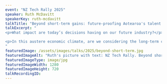 ```yaml
---
event: "NZ Tech Rally 2025"
speaker: Ruth McDavitt
speakerKey: ruth-mcdavitt
talkTitle: "Beyond short-term gains: future-proofing Aotearoa's talent pipeline"
talkExcerpt: "  
<p>What impact are today’s decisions having on our future industry?</p> 

<p>In this austere economic climate, are we considering the long-term consequences for NZ's Tech sector? Everyone demands digital skills, but where will they come from? Ruth will share data and stories from a decade of supporting students and graduates, asking: What decisions can we make now to ensure a flourishing tech sector in Aotearoa in 10 or 20 years?</p>
"
featuredImage: /assets/images/talks/2025/beyond-short-term.jpg
featuredImageAlt: "Ruth's picture with text: NZ Tech Rally. Beyond short-term gains, future-proofing Aotearoa's talent pipeline. Opening keynote by Ruth McDavitt, CEO @ Summer of Tech"
featuredImageType: image/jpg
featuredImageWidth: 1280
featuredImageHeight: 720
talkRecordingID:        
---
```

